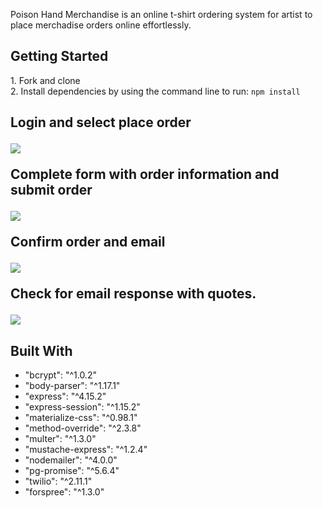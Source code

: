 Poison Hand Merchandise is an online t-shirt ordering system for artist to place merchadise orders online effortlessly.   

<h2> Getting Started </h2>
1. Fork and clone <br>
2. Install dependencies by using the command line to run: <code>npm install</code>

<h2 Using </h2>

Login and select place order 

<img src="http://i.imgur.com/h8Ys3ef.png">


Complete form with order information and submit order

<img src="http://i.imgur.com/JmYRFdo.png">
<br>

Confirm order and email

<img src="http://i.imgur.com/qH4qVPv.png">
<br>

Check for email response with quotes. 

<img src="http://i.imgur.com/UaoZDtJ.png">
<br>

<h2>Built With </h2>
<uL>
<li>"bcrypt": "^1.0.2"</li>
<li>"body-parser": "^1.17.1"</li>
<li>"express": "^4.15.2"</li>
<li>"express-session": "^1.15.2"</li>
<li>"materialize-css": "^0.98.1"</li>
<li>"method-override": "^2.3.8"</li>
<li>"multer": "^1.3.0"</li>
<li>"mustache-express": "^1.2.4"</li>
<li>"nodemailer": "^4.0.0"</li>
<li>"pg-promise": "^5.6.4"</li>
<li>"twilio": "^2.11.1"</li>
<li>"forspree": "^1.3.0"</li>
</ul>

